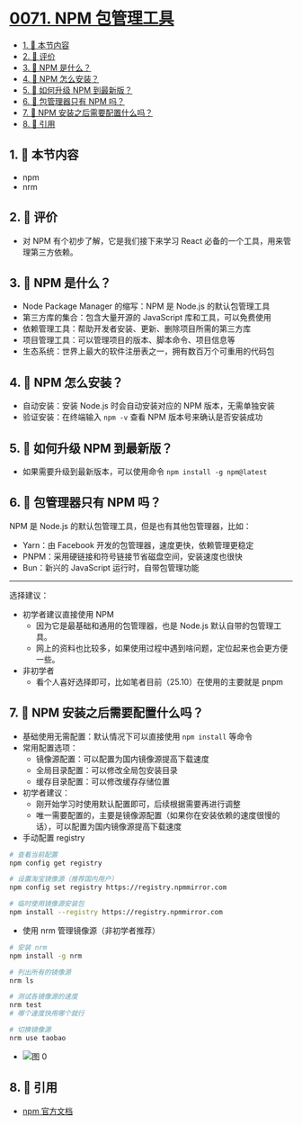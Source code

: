 # [0071. NPM 包管理工具](https://github.com/tnotesjs/TNotes.react/tree/main/notes/0071.%20NPM%20%E5%8C%85%E7%AE%A1%E7%90%86%E5%B7%A5%E5%85%B7)

<!-- region:toc -->

- [1. 🎯 本节内容](#1--本节内容)
- [2. 🫧 评价](#2--评价)
- [3. 🤔 NPM 是什么？](#3--npm-是什么)
- [4. 🤔 NPM 怎么安装？](#4--npm-怎么安装)
- [5. 🤔 如何升级 NPM 到最新版？](#5--如何升级-npm-到最新版)
- [6. 🤔 包管理器只有 NPM 吗？](#6--包管理器只有-npm-吗)
- [7. 🤔 NPM 安装之后需要配置什么吗？](#7--npm-安装之后需要配置什么吗)
- [8. 🔗 引用](#8--引用)

<!-- endregion:toc -->

## 1. 🎯 本节内容

- npm
- nrm

## 2. 🫧 评价

- 对 NPM 有个初步了解，它是我们接下来学习 React 必备的一个工具，用来管理第三方依赖。

## 3. 🤔 NPM 是什么？

- Node Package Manager 的缩写：NPM 是 Node.js 的默认包管理工具
- 第三方库的集合：包含大量开源的 JavaScript 库和工具，可以免费使用
- 依赖管理工具：帮助开发者安装、更新、删除项目所需的第三方库
- 项目管理工具：可以管理项目的版本、脚本命令、项目信息等
- 生态系统：世界上最大的软件注册表之一，拥有数百万个可重用的代码包

## 4. 🤔 NPM 怎么安装？

- 自动安装：安装 Node.js 时会自动安装对应的 NPM 版本，无需单独安装
- 验证安装：在终端输入 `npm -v` 查看 NPM 版本号来确认是否安装成功

## 5. 🤔 如何升级 NPM 到最新版？

- 如果需要升级到最新版本，可以使用命令 `npm install -g npm@latest`

## 6. 🤔 包管理器只有 NPM 吗？

NPM 是 Node.js 的默认包管理工具，但是也有其他包管理器，比如：

- Yarn：由 Facebook 开发的包管理器，速度更快，依赖管理更稳定
- PNPM：采用硬链接和符号链接节省磁盘空间，安装速度也很快
- Bun：新兴的 JavaScript 运行时，自带包管理功能

---

选择建议：

- 初学者建议直接使用 NPM
  - 因为它是最基础和通用的包管理器，也是 Node.js 默认自带的包管理工具。
  - 网上的资料也比较多，如果使用过程中遇到啥问题，定位起来也会更方便一些。
- 非初学者
  - 看个人喜好选择即可，比如笔者目前（25.10）在使用的主要就是 pnpm

## 7. 🤔 NPM 安装之后需要配置什么吗？

- 基础使用无需配置：默认情况下可以直接使用 `npm install` 等命令
- 常用配置选项：
  - 镜像源配置：可以配置为国内镜像源提高下载速度
  - 全局目录配置：可以修改全局包安装目录
  - 缓存目录配置：可以修改缓存存储位置
- 初学者建议：
  - 刚开始学习时使用默认配置即可，后续根据需要再进行调整
  - 唯一需要配置的，主要是镜像源配置（如果你在安装依赖的速度很慢的话），可以配置为国内镜像源提高下载速度
- 手动配置 registry

```bash
# 查看当前配置
npm config get registry

# 设置淘宝镜像源（推荐国内用户）
npm config set registry https://registry.npmmirror.com

# 临时使用镜像源安装包
npm install --registry https://registry.npmmirror.com
```

- 使用 nrm 管理镜像源（非初学者推荐）

```bash
# 安装 nrm
npm install -g nrm

# 列出所有的镜像源
nrm ls

# 测试各镜像源的速度
nrm test
# 哪个速度快用哪个就行

# 切换镜像源
nrm use taobao
```

- ![图 0](https://cdn.jsdelivr.net/gh/tnotesjs/imgs@main/2025-10-17-16-00-39.png)

## 8. 🔗 引用

- [npm 官方文档][1]

[1]: https://www.npmjs.com/

